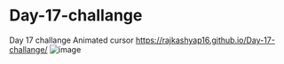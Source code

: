 # Day-17-challange
Day 17 challange  Animated cursor https://rajkashyap16.github.io/Day-17-challange/
![image](https://github.com/rajkashyap16/Day-17-challange/assets/78655730/5a11dde4-82eb-4d4e-b0e9-f206856b0aca)

